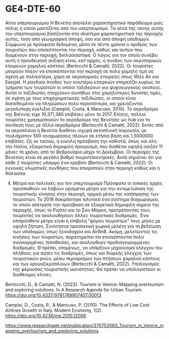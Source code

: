 # GE4-DTE-60

Αίτια υπερτουρισμού
  Η Βενετία αποτελεί χαρακτήριστικό παράδειγμα μιας πόλης η οποία μαστίζεται από τον υπερτουρισμό. Τα αίτια της τάσης αυτής του υπερτουρισμού βασίζονται στα ιδιαίτερα χαρακτηριστικά της περιοχής αυτής, τόσο από γεωγραφική άποψη, όσο και από άποψη υποδομών. Σύμφωνα με πρόσφατα δεδομένα, μέσα σε πέντε χρόνια ο αριθμός των τουριστών που επισκέπτονται την περιοχή, καθώς και αυτών που διαμένουν στην περιοχή, διπλασιάστηκε. Ο λόγος για τον οποίο συνέβει αυτή η προοδευτική αύξηση είναι, κατ'αρχάς, η άνοδος των αεροπορικών εταιρειών χαμηλού κόστους (Bertocchi & Camatti, 2022). Οι τουρίστες μπορούν πλέον να επισκέπτονται την περιοχή σε πολύ χαμηλή τιμή σε σχέση με παλαιότερα, χάρη σε αεροπορικές εταιρείες όπως Wizz Air και Easyjet. Η ραγδαία άνοδος των ανωτέρω εταιρειών επηρεάζει κυρίως τα τμήματα των τουριστών οι οποίοι ταξιδεύουν για ψυχαγωγικούς σκοπούς. Αυτοί οι ταξιδιώτες στοχεύουν συνήθως στις χαμηλότερες δυνατές τιμές, σε σχέση με τους επιχειρηματικούς ταξιδιώτες, οι οποίοι είναι διατεθειμένοι να πληρώσουν πολύ περισσότερα, και χρειάζονται μεγαλύτερη ευελιξία (Campisi, Costa, & Mancuso, 2010). Το αεροδρόμιο της Βιέννης είχε 10,371,380 επιβάτες μόνο το 2017. Επίσης, πολλοί τουρίστες χρησιμοποιούν το αεροδρόμιο της Βενετίας ως hub για τη σύνδεσή τους με άλλα αεροδρόμια (Bertocchi & Camatti, 2022).
  Εκτός από τα αεροπλάνα η Βενετία διαθέτει ισχυρή ακτοπλοική παρουσία, με τουλάχιστον 500 αναχωρήσεις πλοίων σε ετήσια βάση και 1,5000000 επιβάτες. Ως εκ τούτου, η εύκολη πρόσβαση την καθιστά, όπως και όλη την Ιταλία, εξαιρετικά δημοφιλή προορισμό, που διαθέται υψηλή σαιζόν 11 μήνες το χρόνο, από το Φεβρουάριο μέχρι το Δεκέμβριο. Οι περιοχές της Βενετίας είναι σε μεγάλο βαθμό τουριστοκεντρικές. Αυτό σημαίνει ότι για κάθε 2 τουρίστες υπάρχει ένα κρεβάτι (Bertocchi & Camatti, 2022).
  Οι ευνοικές κλιματικές συνθήκες που επικρατούν στην περιοχή καθώς και η θάλασσα:



  4. Μέτρα και πολιτικές για τον υπερτουρισμό
     Πρόσφατα οι τοπικές αρχές προσπαθούν να λάβουν ορισμένα μέτρα για την αντιμετώπιση της τουριστικής κίνησης στην περιοχή, αρχικά μέσω της κατάτμησης των τουριστών. To 2018 δοκιμάστηκε πιλοτικά ένα σύστημα διαχωρισμού, το οποίο απέτρεπε την πρόσβαση σε εξαιρετικά δημοφιλή σημεία της περιοχής, όπως το Ριάλτο και το Σαν Μάρκο, προτρέποντας τους τουρίστες να ακολουθήσουν άλλες τουριστικές διαδρομές. Ένα επιπρόσθετο μέτρο είναι η επιβολή "φόρου τουριστών" τους μήνες με υψηλή ζήτηση. Συνίσταται προσεκτική χωρική μελέτη για τη βελτίωση των υποδομών, όπως ξενοδοχεία και AirBnB. Ακόμη, μελετώντας τις κινήσεις των τουριστών, παρατηρείται ότι επισκέπτονται πολύ συγκεκριμένες τοποθεσίες, και ακολουθούν προδιαγεγραμμένες διαδρομές. Θ πρέπει, επομένως, να υπάρξουν μηχανισμοί ελέγχου του πλήθους για αυτές τις διαδρομές, όπως και διαρκής έλεγχος των τουριστικών ροών, μέσω περιορισμού των πτήσεων χαμηλού κόστους και των κρουαζιερόπλοιων (Bertocchi & Camatti, 2022).
  Υπολογισμός της φέρουσας τουριστικής ικανότητας: Θα πρέπει να υπολογιστούν οι διαθέσιμες κλίνες. 


Bertocchi, D., & Camatti, N. (2022). Tourism in Venice: Mapping overtourism and exploring solutions. In A Research Agenda for Urban Tourism. https://doi.org/10.4337/9781789907407.00013

Campisi, D., Costa, R., & Mancuso, P. (2010). The Effects of Low Cost Airlines Growth in Italy. Modern Economy, 1(2). https://doi.org/10.4236/me.2010.12006

https://www.researchgate.net/publication/370753083_Tourism_in_Venice_mapping_overtourism_and_exploring_solutions
